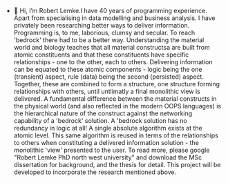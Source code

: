 - 👋 Hi, I’m Robert Lemke.I have 40 years of programming experience. Apart from specialising in data modelling and business analysis. I have privately been researching better ways to deliver information. Programming is, to me, laborious, clumsy and secular. To reach 'bedrock' there had to be a better way. 
Understanding the material world and biology teaches that all material constructsa are  built from atomic constituents and that these constituents have specific relationships - one to the other, each to others.
Delivering information can be equated to these atomic components - logic being the one (transient) aspect, rule (data) being the second (persisted) aspect. 
Together, these are combined to form a structure, one structure forming relationships with others, until untlimatly a final monolithic view is delivered.
A fundamental difference between the material constructs in the physical world (and also reflected in the modern OOPS languages) is the hierarchical nature of the construct against the networking capability of a 'bedrock' solution.
A 'bedrock solution has no redundancy in logic at all! A single absolute algorithm exists at the atomic level. This same algorithm is reused in terms of the relationships to others when constituting a delivered information solution - the monolithic 'view' presented to the user. 
To read more, please google "Robert Lemke PhD north west university" and download the MSc dissertation for background, and the thesis for detail.
This project will be developed to incorporate the research mentioned above.

